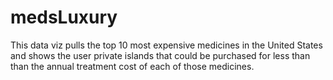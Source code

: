 # medsLuxury
 
This data viz pulls the top 10 most expensive medicines in the United States and shows the user private islands that could be purchased for less than than the annual treatment cost of each of those medicines.
